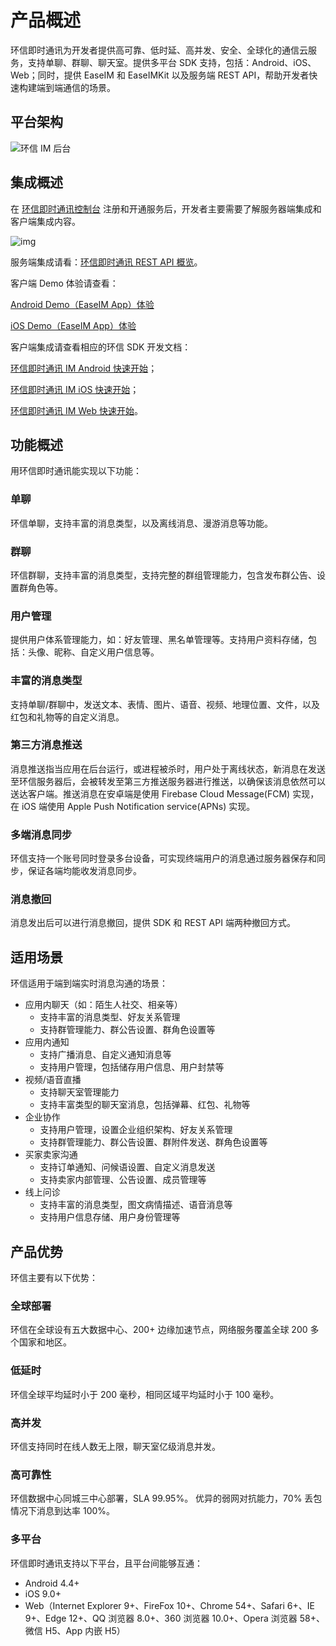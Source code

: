# 产品概述

<Toc />

环信即时通讯为开发者提供高可靠、低时延、高并发、安全、全球化的通信云服务，支持单聊、群聊、聊天室。提供多平台 SDK 支持，包括：Android、iOS、Web；同时，提供 EaseIM 和 EaseIMKit 以及服务端 REST API，帮助开发者快速构建端到端通信的场景。

## 平台架构

![环信 IM 后台](@static/images/product/framework.png)

## 集成概述

在 [环信即时通讯控制台](enable_and_configure_IM.html) 注册和开通服务后，开发者主要需要了解服务器端集成和客户端集成内容。

![img](@static/images/product/integration-overview.png)

服务端集成请看：[环信即时通讯 REST API 概览](/document/server-side/overview.html)。

客户端 Demo 体验请查看：

[Android Demo（EaseIM App）体验](/document/android/demo.html)

[iOS Demo（EaseIM App）体验](/document/ios/demo.html)

客户端集成请查看相应的环信 SDK 开发文档：

[环信即时通讯 IM Android 快速开始](/document/android/quickstart.html)；

[环信即时通讯 IM iOS 快速开始](/document/ios/quickstart.html)；

[环信即时通讯 IM Web 快速开始](/document/web/quickstart.html)。

## 功能概述

用环信即时通讯能实现以下功能：

### 单聊

环信单聊，支持丰富的消息类型，以及离线消息、漫游消息等功能。

### 群聊

环信群聊，支持丰富的消息类型，支持完整的群组管理能力，包含发布群公告、设置群角色等。

### 用户管理

提供用户体系管理能力，如：好友管理、黑名单管理等。支持用户资料存储，包括：头像、昵称、自定义用户信息等。

### 丰富的消息类型

支持单聊/群聊中，发送文本、表情、图片、语音、视频、地理位置、文件，以及红包和礼物等的自定义消息。

### 第三方消息推送

消息推送指当应用在后台运行，或进程被杀时，用户处于离线状态，新消息在发送至环信服务器后，会被转发至第三方推送服务器进行推送，以确保该消息依然可以送达客户端。推送消息在安卓端是使用 Firebase Cloud Message(FCM) 实现，在 iOS 端使用 Apple Push Notification service(APNs) 实现。

### 多端消息同步

环信支持一个账号同时登录多台设备，可实现终端用户的消息通过服务器保存和同步，保证各端均能收发消息同步。

### 消息撤回

消息发出后可以进行消息撤回，提供 SDK 和 REST API 端两种撤回方式。

## 适用场景

环信适用于端到端实时消息沟通的场景：

- 应用内聊天（如：陌生人社交、相亲等）
  - 支持丰富的消息类型、好友关系管理
  - 支持群管理能力、群公告设置、群角色设置等
- 应用内通知
  - 支持广播消息、自定义通知消息等
  - 支持用户管理，包括储存用户信息、用户封禁等
- 视频/语音直播
  - 支持聊天室管理能力
  - 支持丰富类型的聊天室消息，包括弹幕、红包、礼物等
- 企业协作
  - 支持用户管理，设置企业组织架构、好友关系管理
  - 支持群管理能力、群公告设置、群附件发送、群角色设置等
- 买家卖家沟通
  - 支持订单通知、问候语设置、自定义消息发送
  - 支持卖家内部管理、公告设置、成员管理等
- 线上问诊
  - 支持丰富的消息类型，图文病情描述、语音消息等
  - 支持用户信息存储、用户身份管理等

## 产品优势

环信主要有以下优势：

### 全球部署

环信在全球设有五大数据中心、200+ 边缘加速节点，网络服务覆盖全球 200 多个国家和地区。

### 低延时

环信全球平均延时小于 200 毫秒，相同区域平均延时小于 100 毫秒。

### 高并发

环信支持同时在线人数无上限，聊天室亿级消息并发。

### 高可靠性

环信数据中心同城三中心部署，SLA 99.95%。 优异的弱网对抗能力，70% 丢包情况下消息到达率 100%。

### 多平台

环信即时通讯支持以下平台，且平台间能够互通：

- Android 4.4+
- iOS 9.0+
- Web（Internet Explorer 9+、FireFox 10+、Chrome 54+、Safari 6+、IE 9+、Edge 12+、QQ 浏览器 8.0+、360 浏览器 10.0+、Opera 浏览器 58+、微信 H5、App 内嵌 H5）